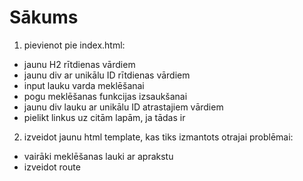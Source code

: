 # Sākums

1. pievienot pie index.html:

- jaunu H2 rītdienas vārdiem
- jaunu div ar unikālu ID rītdienas vārdiem
- input lauku varda meklēšanai
- pogu meklēšanas funkcijas izsaukšanai
- jaunu div lauku ar unikālu ID atrastajiem vārdiem
- pielikt linkus uz citām lapām, ja tādas ir
2. izveidot jaunu html template, kas tiks izmantots otrajai problēmai:

 - vairāki meklēšanas lauki ar aprakstu
  - izveidot route